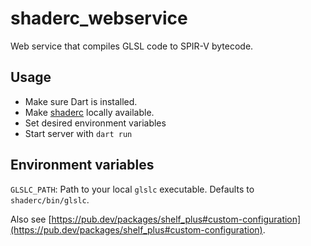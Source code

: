 # shaderc_webservice

Web service that compiles GLSL code to SPIR-V bytecode.

## Usage

- Make sure Dart is installed.
- Make [shaderc](https://github.com/google/shaderc#downloads) locally available.
- Set desired environment variables
- Start server with `dart run`

## Environment variables

`GLSLC_PATH`: Path to your local `glslc` executable. Defaults to `shaderc/bin/glslc`.

Also see [https://pub.dev/packages/shelf_plus#custom-configuration](https://pub.dev/packages/shelf_plus#custom-configuration).